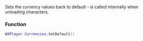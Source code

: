 Sets the currency values back to default - is called internally when unloading characters.

### Function
```lua
WXPlayer.Currencies:SetDefault()
```